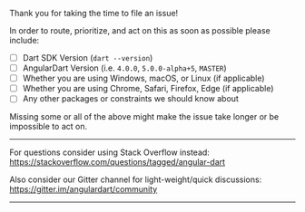 Thank you for taking the time to file an issue!

In order to route, prioritize, and act on this as soon as possible please include:

* [ ] Dart SDK Version (`dart --version`)
* [ ] AngularDart Version (i.e. `4.0.0`, `5.0.0-alpha+5`, `MASTER`)
* [ ] Whether you are using Windows, macOS, or Linux (if applicable)
* [ ] Whether you are using Chrome, Safari, Firefox, Edge (if applicable)
* [ ] Any other packages or constraints we should know about

Missing some or all of the above might make the issue take longer or be impossible to act on.

----

For questions consider using Stack Overflow instead:
https://stackoverflow.com/questions/tagged/angular-dart

Also consider our Gitter channel for light-weight/quick discussions:
https://gitter.im/angulardart/community

-----
